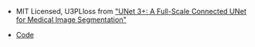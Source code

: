 - MIT Licensed, U3PLloss from ["UNet 3+: A Full-Scale Connected UNet for Medical Image Segmentation"](https://arxiv.org/abs/2004.08790)

- [Code](https://github.com/dmMaze/UNet3Plus-pytorch/tree/master/utils/loss)
